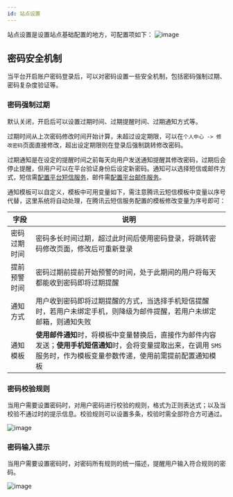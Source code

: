 ```yaml
---
id: 站点设置
---
```


站点设置是设置站点基础配置的地方，可配置项如下：
![image](/img/管理后台/site-setting.png)

## 密码安全机制
当平台开启账户密码登录后，可以对密码设置一些安全机制，包括密码强制过期、密码复杂度验证等。

### 密码强制过期
默认关闭，开启后可以设置过期时间、过期提醒时间、过期通知方式等。

过期时间从上次密码修改时间开始计算，未超过设定期限，可以在`个人中心 -> 修改密码`页面直接修改，超出设定期限则在登录后强制跳转修改密码。

过期通知是在设定的提醒时间之前每天向用户发送通知提醒其修改密码，过期后会停止提醒，但用户可以在平台验证身份后设定新密码。通知可以选择短信或邮件方式，短信需[配置平台短信服务](../私有部署/简单消息服务)，邮件需[配置平台邮件服务](../私有部署/邮件服务)。

通知模板可以自定义，模板中可用变量如下，需注意腾讯云短信模板中变量以序号代替，这里系统将自动处理，在腾讯云短信服务配置的模板修改变量为序号即可：

| 字段        | 说明                                                                    |
|------------|------------------------------------------------------------------------|
| 密码过期时间 | 密码多长时间过期，超过此时间后使用密码登录，将跳转密码修改页面，修改后可重新登录     |
| 提前预警时间 | 密码过期前提前开始预警的时间，处于此期间的用户将每天都能收到密码即将过期提醒        |
| 通知方式    | 用户收到密码即将过期提醒的方式，当选择手机短信提醒时，若用户未绑定手机，则降级为邮件提醒，若用户未绑定邮箱，则通知失败 |
| 通知模板    | **使用邮件通知**时，将模板中变量替换后，直接作为邮件内容发送；**使用手机短信通知**时，会将变量提取出来，在调用 `SMS`服务时，作为模板变量参数传递，使用前需提前配置通知模板 |

### 密码校验规则

当用户需要设置密码时，对用户密码进行校验的规则，格式为正则表达式；以及当校验不通过时的提示信息。校验规则可以设置多条，校验时需全部符合方可通过。

![image](/img/管理后台/pwd-error.png)
### 密码输入提示

当用户需要设置密码时，对密码所有规则的统一描述，提醒用户输入符合规则的密码。

![image](/img/管理后台/pwd-desc.png)